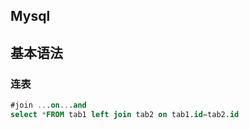 ## Mysql

## 基本语法

### 连表

```sql
#join ...on...and
select *FROM tab1 left join tab2 on tab1.id=tab2.id
```


